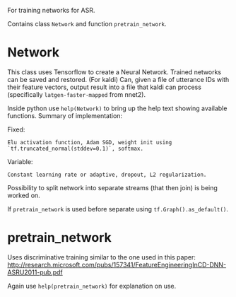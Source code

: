 For training networks for ASR.

Contains class `Network` and function `pretrain_network`.

# Network

This class uses Tensorflow to create a Neural Network. Trained networks can be saved and restored.
(For kaldi) Can, given a file of utterance IDs with their feature vectors, output result into a file that kaldi can
	process (specifically `latgen-faster-mapped` from nnet2).

Inside python use `help(Network)` to bring up the help text showing available functions. Summary of implementation:

Fixed:

	Elu activation function, Adam SGD, weight init using `tf.truncated_normal(stddev=0.1)`, softmax.

Variable:

	Constant learning rate or adaptive, dropout, L2 regularization.

Possibility to split network into separate streams (that then join) is being worked on.

If `pretrain_network` is used before separate using `tf.Graph().as_default()`.

# pretrain_network

Uses discriminative training similar to the one used in this paper: http://research.microsoft.com/pubs/157341/FeatureEngineeringInCD-DNN-ASRU2011-pub.pdf

Again use `help(pretrain_network)` for explanation on use.

